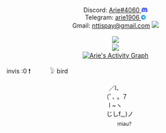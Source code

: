 <p align="center">
  Discord: 
  <a href="https://discord.com/users/584974376454324236">
  Arie#4060
  <img height="11em" src="https://github.com/NTT1906/NTT1906/raw/master/discord-mark-blue.png"/>
  </a><br>
  Telegram:
  <a href="https://t.me/arie1906">
  arie1906
  <img height="11em" src="https://github.com/NTT1906/NTT1906/raw/master/Logo.png"/>
  </a><br>
  Gmail: <a href="mailto:nttispay@gmail.com">nttispay@gmail.com</a>
  <a href="https://mail.google.com/mail/?view=cm&source=mailto&to=nttispay@gmail.com">
  <img height="13em" src="https://ssl.gstatic.com/ui/v1/icons/mail/rfr/gmail.ico"/></a>
</p>
<p align="center">
  <a href="https://github.com/NTT1906">
    <img align="center" src="https://github-readme-stats.vercel.app/api?username=ntt1906&theme=react&hide_border=true&bg_color=0d1117&title_color=F85D7F&icon_color=F8D866&card_width=500px&count_private=true&disable_animations=true&PAT_1"/><br>
  <img align="center" src="https://github-readme-stats.vercel.app/api/top-langs/?username=ntt1906&theme=react&hide_border=true&bg_color=0d1117&title_color=F85D7F&icon_color=F8D866&card_width=500px&count_private=true&langs_count=8&hide=css,html&layout=compact&PAT_1"/><br>
  <img align="center" alt="Arie's Activity Graph" src="https://github-readme-activity-graph.vercel.app/graph?username=NTT1906&bg_color=0d1117&color=9e4c98&line=2f81f7&point=403d3d&area=true&hide_border=true" />
  </a>
</p>

invis :0 ❗⠀⠀⠀⠀
𓅱 bird

<p align="center">
  ／l、  <br>
  （ﾟ､ ｡ ７  <br>
     l  ~ヽ    <br>
   ⠀⠀じしf_,)ノ <br>
  ⠀⠀⠀⠀<sub>miau?</sub>
</p>
